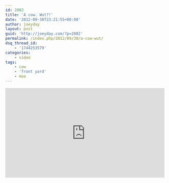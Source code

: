 ```yaml
---
id: 2082
title: 'A cow. Wut?!'
date: '2012-09-30T23:21:55+00:00'
author: joeyday
layout: post
guid: 'http://joeyday.com/?p=2082'
permalink: /index.php/2012/09/30/a-cow-wut/
dsq_thread_id:
    - '1744253579'
categories:
    - video
tags:
    - cow
    - 'front yard'
    - moo
---
```


<iframe allowfullscreen="" frameborder="0" height="281" loading="lazy" mozallowfullscreen="" src="http://player.vimeo.com/video/50509467" webkitallowfullscreen="" width="500"></iframe>